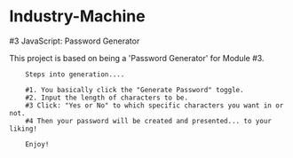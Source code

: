 # Industry-Machine
#3 JavaScript: Password Generator


 This project is based on being a 'Password Generator' for Module #3.
        
        Steps into generation....

        #1. You basically click the "Generate Password" toggle.
        #2. Input the length of characters to be.
        #3 Click: "Yes or No" to which specific characters you want in or not.
        #4 Then your password will be created and presented... to your liking!

        Enjoy!
        
        
        
        
